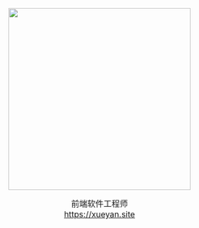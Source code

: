 <p align="center" style="line-height:1.5;">
  <img width="360px" src="https://xueyan.site/ast/xueyan-card.webp"></img>
  <div align="center" style="font-size:16px">
    前端软件工程师
  </div>
  <div align="center" style="font-size:16px">
    <a target="_blank" href="https://xueyan.site">https://xueyan.site</a>
  </div>
</p>
